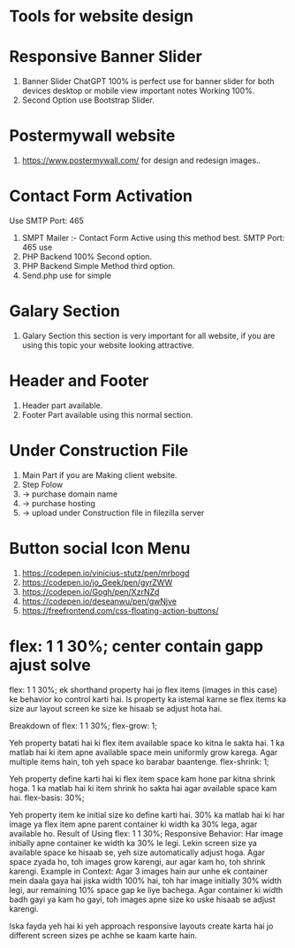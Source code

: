 # Tools for website design

# Responsive Banner Slider
1. Banner Slider ChatGPT 100% is perfect use for banner slider for both devices desktop or mobile view important notes Working 100%.
2. Second Option use Bootstrap Slider.
   
# Postermywall website
1. https://www.postermywall.com/ for design and redesign images..

# Contact Form Activation 
 Use SMTP Port: 465
1. SMPT Mailer :- Contact Form Active using this method best. SMTP Port: 465 use 
2. PHP Backend 100% Second option.
3. PHP Backend Simple Method third option.
4. Send.php use for simple

# Galary Section
1. Galary Section this section is very important for all website, if you are using this topic your website looking attractive.

# Header and Footer 
1. Header part available.
2. Footer Part available using this normal section.

# Under Construction File
1. Main Part if you are Making client website.
2. Step Folow
3.  -> purchase domain name
4.  -> purchase hosting
5.  -> upload under Construction file in filezilla server

# Button social Icon Menu
1. https://codepen.io/vinicius-stutz/pen/mrbogd
2. https://codepen.io/jo_Geek/pen/gyrZWW
3. https://codepen.io/Gogh/pen/XzrNZd
4. https://codepen.io/deseanwu/pen/gwNjve
5. https://freefrontend.com/css-floating-action-buttons/

# flex: 1 1 30%; center contain gapp ajust solve 
flex: 1 1 30%; ek shorthand property hai jo flex items (images in this case) ke behavior ko control karti hai. Is property ka istemal karne se flex items ka size aur layout screen ke size ke hisaab se adjust hota hai.

Breakdown of flex: 1 1 30%;
flex-grow: 1;

Yeh property batati hai ki flex item available space ko kitna le sakta hai.
1 ka matlab hai ki item apne available space mein uniformly grow karega. Agar multiple items hain, toh yeh space ko barabar baantenge.
flex-shrink: 1;

Yeh property define karti hai ki flex item space kam hone par kitna shrink hoga.
1 ka matlab hai ki item shrink ho sakta hai agar available space kam hai.
flex-basis: 30%;

Yeh property item ke initial size ko define karti hai.
30% ka matlab hai ki har image ya flex item apne parent container ki width ka 30% lega, agar available ho.
Result of Using flex: 1 1 30%;
Responsive Behavior: Har image initially apne container ke width ka 30% le legi. Lekin screen size ya available space ke hisaab se, yeh size automatically adjust hoga. Agar space zyada ho, toh images grow karengi, aur agar kam ho, toh shrink karengi.
Example in Context:
Agar 3 images hain aur unhe ek container mein daala gaya hai jiska width 100% hai, toh har image initially 30% width legi, aur remaining 10% space gap ke liye bachega. Agar container ki width badh gayi ya kam ho gayi, toh images apne size ko uske hisaab se adjust karengi.

Iska fayda yeh hai ki yeh approach responsive layouts create karta hai jo different screen sizes pe achhe se kaam karte hain.

